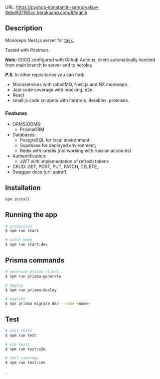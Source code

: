 URL: https://pyshop-konstantin-serebryakov-8ebd937f65cc.herokuapp.com/#/signin
## Description

Monorepo Nest.js server for [task](https://jl.pyshop.ru/tasks/typescript-dev/).

Tested with Postman.

**_Note:_** CI/CD configured with Github Actions: client automatically injected from main branch to server and to heroku;

**_P.S._** In other repositories you can find:

- Microservices with rabbitMQ, Nest.js and NX monorepo.
- Jest code coverage with mocking, e2e.
- React
- small js code snippets with iterators, iterables, promises.

### Features

- ORMS\ODMS:
  - PrismaORM
- Databases:
  - PostgreSQL for local environment;
  - Supabase for deployed environment;
  - Redis with ioredis (not working with russian accounts)
- Authentification:
  - JWT with implementation of refresh tokens
- CRUD: GET, POST, PUT, PATCH, DELETE,
- Swagger docs (url: apiref),

## Installation

```bash
npm install
```

## Running the app

```bash
# production
$ npm run start

# watch mode
$ npm run start:dev
```

## Prisma commands

```bash
# generate prisma client
$ npm run prisma-generate

# deploy
$ npm run prisma-deploy

# migrate
$ npx prisma migrate dev --name <name>
```

## Test

```bash
# unit tests
$ npm run test

# e2e tests
$ npm run test:e2e

# test coverage
$ npm run test:cov
```
.
